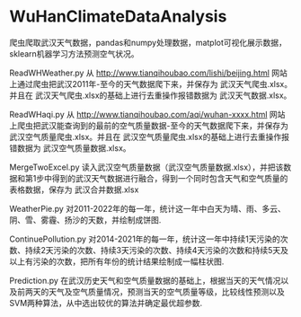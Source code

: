 # WuHanClimateDataAnalysis
爬虫爬取武汉天气数据，pandas和numpy处理数据，matplot可视化展示数据，sklearn机器学习方法预测空气状况。


ReadWHWeather.py
从 http://www.tianqihoubao.com/lishi/beijing.html 网站上通过爬虫把武汉2011年-至今的天气数据爬下来，并保存为 武汉天气爬虫.xlsx。并且在 武汉天气爬虫.xlsx的基础上进行去重操作报错数据为 武汉天气数据.xlsx。

ReadWHaqi.py
从 http://www.tianqihoubao.com/aqi/wuhan-xxxx.html 网站上爬虫把武汉能查询到的最前的空气质量数据-至今的天气数据爬下来，并保存为 武汉空气质量爬虫.xlsx。并且在 武汉空气质量爬虫.xlsx的基础上进行去重操作报错数据为 武汉空气质量数据.xlsx。


MergeTwoExcel.py
读入武汉空气质量数据（武汉空气质量数据.xlsx），并把该数据和第1步中得到的武汉天气数据进行融合，得到一个同时包含天气和空气质量的表格数据，保存为 武汉合并数据.xlsx


WeatherPie.py
对2011-2022年的每一年，统计这一年中白天为晴、雨、多云、阴、雪、雾霾、扬沙的天数，并绘制成饼图.


ContinuePollution.py
对2014-2021年的每一年，统计这一年中持续1天污染的次数、持续2天污染的次数、持续3天污染的次数、持续4天污染的次数和持续5天及以上有污染的次数，把所有年份的统计结果绘制成一幅柱状图.


Prediction.py
在武汉历史天气和空气质量数据的基础上，根据当天的天气情况以及前两天的天气及空气质量情况，预测当天的空气质量等级，比较线性预测以及SVM两种算法，从中选出较优的算法并确定最优超参数.
